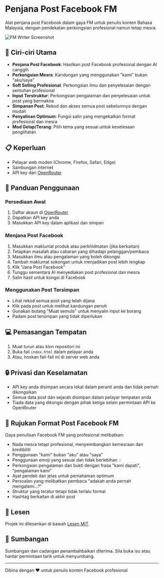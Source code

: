 # Penjana Post Facebook FM

Alat penjana post Facebook dalam gaya FM untuk penulis konten Bahasa Malaysia, dengan pendekatan perkongsian profesional namun tetap mesra.

![FM Writer Screenshot](screenshot.png)

## 🌟 Ciri-ciri Utama

- **Penjana Post Facebook**: Hasilkan post Facebook profesional dengan AI canggih
- **Perkongsian Mesra**: Kandungan yang menggunakan "kami" bukan "aku/saya"
- **Soft Selling Profesional**: Perkongsian ilmu dan penyelesaian dengan sentuhan profesional
- **Input Terstruktur**: Perkongsian pengalaman dan penyelesaian untuk post yang bermakna
- **Simpanan Post**: Rekod dan akses semua post sebelumnya dengan mudah
- **Penyalinan Optimum**: Fungsi salin yang mengekalkan format profesional dan mesra
- **Mod Gelap/Terang**: Pilih tema yang sesuai untuk keselesaan penglihatan

## 📋 Keperluan

- Pelayar web moden (Chrome, Firefox, Safari, Edge)
- Sambungan internet
- API key dari [OpenRouter](https://openrouter.ai)

## 🚀 Panduan Penggunaan

### Persediaan Awal

1. Daftar akaun di [OpenRouter](https://openrouter.ai)
2. Dapatkan API key anda
3. Masukkan API key dalam aplikasi dan simpan

### Menjana Post Facebook

1. Masukkan maklumat produk atau perkhidmatan (jika berkaitan)
2. Tetapkan masalah atau cabaran yang dihadapi pelanggan/pembaca
3. Masukkan ilmu atau pengalaman yang boleh dikongsi
4. Tambah maklumat sokongan untuk menjadikan post lebih lengkap
5. Klik "Jana Post Facebook"
6. Tunggu sementara AI menyediakan post profesional dan mesra
7. Salin hasil untuk kongsi di Facebook

### Menggunakan Post Tersimpan

- Lihat rekod semua post yang telah dijana
- Klik pada post untuk melihat kandungan penuh
- Gunakan butang "Muat semula" untuk menyalin input ke borang
- Padam post tersimpan yang tidak diperlukan

## 💻 Pemasangan Tempatan

1. Muat turun atau klon repositori ini
2. Buka fail `index.html` dalam pelayar anda
3. Atau, hoskan fail-fail ini di server web anda

## 🔒 Privasi dan Keselamatan

- API key anda disimpan secara lokal dalam peranti anda dan tidak pernah dikongsikan
- Semua data post dan sejarah disimpan dalam pelayar tempatan anda
- Tiada data yang dikongsi dengan pihak ketiga selain permintaan API ke OpenRouter

## 📝 Rujukan Format Post Facebook FM

Gaya penulisan Facebook FM yang profesional melibatkan:

- Nada mesra tetapi profesional, menyeimbangkan kemesraan dan kredibiliti
- Penggunaan "kami" bukan "aku" atau "saya"
- Penggunaan emoji yang sesuai dan tidak berlebihan 💡
- Perkongsian pengalaman dan bukti dengan frasa "kami dapati", "pengalaman kami"
- Ayat pendek dan jelas untuk pemahaman optimum
- Persoalan yang melibatkan pembaca "adakah anda pernah mengalami...?"
- Struktur yang teratur tetapi tidak terlalu formal
- Hashtag berkaitan di akhir post

## 📄 Lesen

Projek ini dilesenkan di bawah [Lesen MIT](LICENSE).

## 🤝 Sumbangan

Sumbangan dan cadangan penambahbaikan diterima. Sila buka isu atau hantar permintaan tarik untuk menyumbang.

---

Dibina dengan ❤️ untuk penulis konten Facebook profesional 
